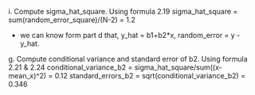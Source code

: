 i. Compute sigma_hat_square.
Using formula 2.19
sigma_hat_square = sum(random_error_square)/(N-2) = 1.2
* we can know form part d that, y_hat = b1+b2*x, random_error = y - y_hat.

g. Compute conditional variance and standard error of b2.
Using formula 2.21 & 2.24
conditional_variance_b2 = sigma_hat_square/sum((x-mean_x)^2) = 0.12
standard_errors_b2 = sqrt(conditional_variance_b2) = 0.346
